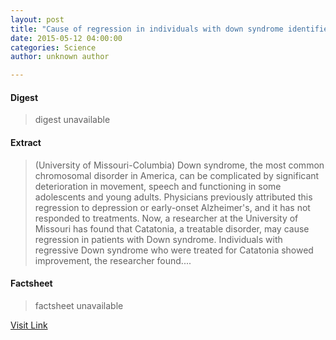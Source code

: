 ```yaml
---
layout: post
title: "Cause of regression in individuals with down syndrome identified"
date: 2015-05-12 04:00:00
categories: Science
author: unknown author

---
```



#### Digest
>digest unavailable

#### Extract
>(University of Missouri-Columbia) Down syndrome, the most common chromosomal disorder in America, can be complicated by significant deterioration in movement, speech and functioning in some adolescents and young adults. Physicians previously attributed this regression to depression or early-onset Alzheimer's, and it has not responded to treatments. Now, a researcher at the University of Missouri has found that Catatonia, a treatable disorder, may cause regression in patients with Down syndrome. Individuals with regressive Down syndrome who were treated for Catatonia showed improvement, the researcher found....

#### Factsheet
>factsheet unavailable

[Visit Link](http://www.eurekalert.org/pub_releases/2015-05/uom-cor051215.php)


